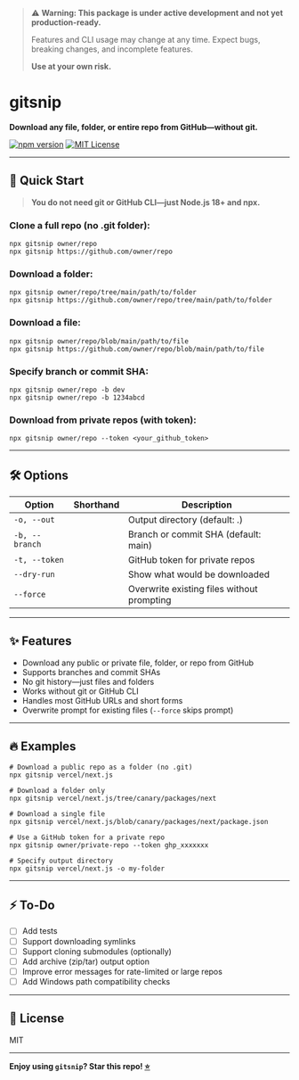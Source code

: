 > ⚠️ **Warning: This package is under active development and not yet production-ready.**
>
> Features and CLI usage may change at any time. Expect bugs, breaking changes, and incomplete features.
>
> **Use at your own risk.**

# gitsnip

**Download any file, folder, or entire repo from GitHub—without git.**

[![npm version](https://img.shields.io/npm/v/gitsnip?color=green)](https://www.npmjs.com/package/gitsnip)
[![MIT License](https://img.shields.io/github/license/vo1x/gitsnip)](LICENSE)

---

## 🚀 Quick Start

> **You do not need git or GitHub CLI—just Node.js 18+ and npx.**

### Clone a full repo (no .git folder):

    npx gitsnip owner/repo
    npx gitsnip https://github.com/owner/repo

### Download a folder:

    npx gitsnip owner/repo/tree/main/path/to/folder
    npx gitsnip https://github.com/owner/repo/tree/main/path/to/folder

### Download a file:

    npx gitsnip owner/repo/blob/main/path/to/file
    npx gitsnip https://github.com/owner/repo/blob/main/path/to/file

### Specify branch or commit SHA:

    npx gitsnip owner/repo -b dev
    npx gitsnip owner/repo -b 1234abcd

### Download from private repos (with token):

    npx gitsnip owner/repo --token <your_github_token>

---

## 🛠️ Options

| Option             | Shorthand   | Description                               |
|--------------------|-------------|-------------------------------------------|
| `-o, --out`        |             | Output directory (default: .)             |
| `-b, --branch`     |             | Branch or commit SHA (default: main)      |
| `-t, --token`      |             | GitHub token for private repos            |
| `--dry-run`        |             | Show what would be downloaded             |
| `--force`          |             | Overwrite existing files without prompting|

---

## ✨ Features

- Download any public or private file, folder, or repo from GitHub
- Supports branches and commit SHAs
- No git history—just files and folders
- Works without git or GitHub CLI
- Handles most GitHub URLs and short forms
- Overwrite prompt for existing files (`--force` skips prompt)

---

## 🔥 Examples

    # Download a public repo as a folder (no .git)
    npx gitsnip vercel/next.js

    # Download a folder only
    npx gitsnip vercel/next.js/tree/canary/packages/next

    # Download a single file
    npx gitsnip vercel/next.js/blob/canary/packages/next/package.json

    # Use a GitHub token for a private repo
    npx gitsnip owner/private-repo --token ghp_xxxxxxx

    # Specify output directory
    npx gitsnip vercel/next.js -o my-folder

---

## ⚡️ To-Do

- [ ] Add tests
- [ ] Support downloading symlinks
- [ ] Support cloning submodules (optionally)
- [ ] Add archive (zip/tar) output option
- [ ] Improve error messages for rate-limited or large repos
- [ ] Add Windows path compatibility checks

---

## 📄 License

MIT

---

**Enjoy using `gitsnip`? Star this repo! [⭐](https://github.com/vo1x/gitsnip)**
